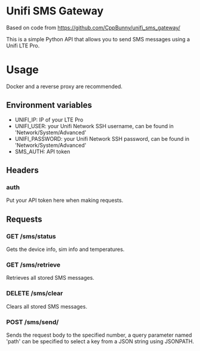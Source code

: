 # Unifi SMS Gateway

Based on code from https://github.com/CppBunny/unifi_sms_gateway/

This is a simple Python API that allows you to send SMS messages using a Unifi LTE Pro.

# Usage

Docker and a reverse proxy are recommended.

## Environment variables

* UNIFI_IP: IP of your LTE Pro
* UNIFI_USER: your Unifi Network SSH username, can be found in 'Network/System/Advanced'
* UNIFI_PASSWORD: your Unifi Network SSH password, can be found in 'Network/System/Advanced'
* SMS_AUTH: API token

## Headers

### auth

Put your API token here when making requests.

## Requests

### GET /sms/status

Gets the device info, sim info and temperatures.

### GET /sms/retrieve

Retrieves all stored SMS messages.

### DELETE /sms/clear

Clears all stored SMS messages.

### POST /sms/send/<number>

Sends the request body to the specified number, a query parameter named 'path' can be specified to select a key from a JSON string using JSONPATH.
